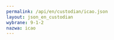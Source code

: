 ```yaml
---
permalink: /api/en/custodian/icao.json
layout: json_en_custodian
wybrane: 9-1-2
nazwa: icao
---
```

